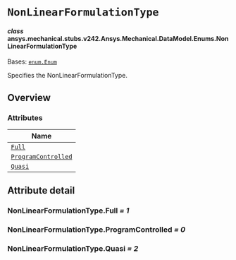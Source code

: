# `NonLinearFormulationType`



#### *class* ansys.mechanical.stubs.v242.Ansys.Mechanical.DataModel.Enums.NonLinearFormulationType

Bases: [`enum.Enum`](https://docs.python.org/3/library/enum.html#enum.Enum)

Specifies the NonLinearFormulationType.

<!-- !! processed by numpydoc !! -->

<a id="overview"></a>

## Overview

### Attributes

| Name |
| -------------------------------------------------------------------- |
| [`Full`](#NonLinearFormulationType.Full) |
| [`ProgramControlled`](#NonLinearFormulationType.ProgramControlled) |
| [`Quasi`](#NonLinearFormulationType.Quasi) |

<a id="attribute-detail"></a>

## Attribute detail

<a id="NonLinearFormulationType.Full"></a>

### NonLinearFormulationType.Full *= 1*

<a id="NonLinearFormulationType.ProgramControlled"></a>

### NonLinearFormulationType.ProgramControlled *= 0*

<a id="NonLinearFormulationType.Quasi"></a>

### NonLinearFormulationType.Quasi *= 2*


